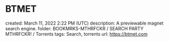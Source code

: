 # BTMET

created: March 11, 2022 2:22 PM (UTC)
description: A previewable magnet search engine.
folder: BOOKMRKS-MTHRFCKR / SEARCH PARTY MTHRFCKR! / Torrents
tags: Search, torrents
url: https://btmet.com